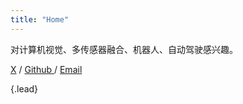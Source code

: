 ```yaml
---
title: "Home"
---
```

对计算机视觉、多传感器融合、机器人、自动驾驶感兴趣。

[X](https://x.com/jushoumin) / [Github ](https://github.com/jushoumin)/ [Email](mailto:jushoumin@gmail.com)


{.lead}

